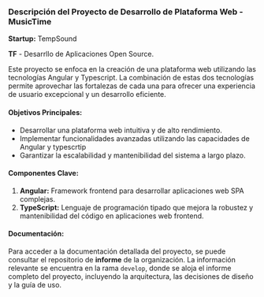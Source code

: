 ### Descripción del Proyecto de Desarrollo de Plataforma Web - MusicTime

**Startup:** TempSound

**TF** - Desarrllo de Aplicaciones Open Source.

Este proyecto se enfoca en la creación de una plataforma web utilizando las tecnologías Angular y Typescript. La combinación de estas dos tecnologías permite aprovechar las fortalezas de cada una para ofrecer una experiencia de usuario excepcional y un desarrollo eficiente.

#### Objetivos Principales:
- Desarrollar una plataforma web intuitiva y de alto rendimiento.
- Implementar funcionalidades avanzadas utilizando las capacidades de Angular y typescrtip
- Garantizar la escalabilidad y mantenibilidad del sistema a largo plazo.

#### Componentes Clave:
1. **Angular:** Framework frontend para desarrollar aplicaciones web SPA complejas.
2. **TypeScript:** Lenguaje de programación tipado que mejora la robustez y mantenibilidad del código en aplicaciones web frontend.


#### Documentación:
Para acceder a la documentación detallada del proyecto, se puede consultar el repositorio de **informe** de la organización. La información relevante se encuentra en la rama `develop`, donde se aloja el informe completo del proyecto, incluyendo la arquitectura, las decisiones de diseño y la guía de uso.

